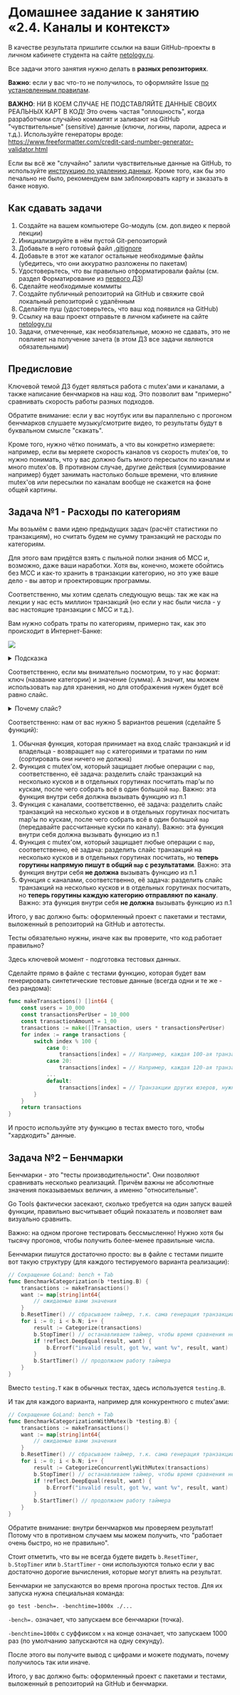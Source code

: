 # Домашнее задание к занятию «2.4. Каналы и контекст»

В качестве результата пришлите ссылки на ваши GitHub-проекты в личном кабинете студента на сайте [netology.ru](https://netology.ru).

Все задачи этого занятия нужно делать в **разных репозиториях**.

**Важно**: если у вас что-то не получилось, то оформляйте Issue [по установленным правилам](../report-requirements.md).

**ВАЖНО**: НИ В КОЕМ СЛУЧАЕ НЕ ПОДСТАВЛЯЙТЕ ДАННЫЕ СВОИХ РЕАЛЬНЫХ КАРТ В КОД! Это очень частая "оплошность", когда разработчики случайно коммитят и заливают на GitHub "чувствительные" (sensitive) данные (ключи, логины, пароли, адреса и т.д.). Используйте генераторы вроде: https://www.freeformatter.com/credit-card-number-generator-validator.html

Если вы всё же "случайно" залили чувствительные данные на GitHub, то используйте [инструкцию по удалению данных](https://help.github.com/en/github/authenticating-to-github/removing-sensitive-data-from-a-repository). Кроме того, как бы это печально не было, рекомендуем вам заблокировать карту и заказать в банке новую.

## Как сдавать задачи

1. Создайте на вашем компьютере Go-модуль (см. доп.видео к первой лекции)
1. Инициализируйте в нём пустой Git-репозиторий
1. Добавьте в него готовый файл [.gitignore](../.gitignore)
1. Добавьте в этот же каталог остальные необходимые файлы (убедитесь, что они аккуратно разложены по пакетам)
1. Удостоверьтесь, что вы правильно отформатировали файлы (см. раздел Форматирование из [первого ДЗ](../01_std))
1. Сделайте необходимые коммиты
1. Создайте публичный репозиторий на GitHub и свяжите свой локальный репозиторий с удалённым
1. Сделайте пуш (удостоверьтесь, что ваш код появился на GitHub)
1. Ссылку на ваш проект отправьте в личном кабинете на сайте [netology.ru](https://netology.ru)
1. Задачи, отмеченные, как необязательные, можно не сдавать, это не повлияет на получение зачета (в этом ДЗ все задачи являются обязательными)

## Предисловие

Ключевой темой ДЗ будет являться работа с mutex'ами и каналами, а также написание бенчмарков на наш код. Это позволит вам "примерно" сравнивать скорость работы разных подходов.

Обратите внимание: если у вас ноутбук или вы параллельно с прогоном бенчмарков слушаете музыку/смотрите видео, то результаты будут в буквальном смысле "скакать".

Кроме того, нужно чётко понимать, а что вы конкретно измеряете: например, если вы меряете скорость каналов vs скорость mutex'ов, то нужно понимать, что у вас должно быть много пересылок по каналам и много mutex'ов. В противном случае, другие действия (суммирование например) будет занимать настолько больше времени, что влияние mutex'ов или пересылки по каналам вообще не скажется на фоне общей картины.

## Задача №1 - Расходы по категориям

Мы возьмём с вами идею предыдущих задач (расчёт статистики по транзакциям), но считать будем не сумму транзакций не расходы по категориям. 

Для этого вам придётся взять с пыльной полки знания об MCC и, возможно, даже ваши наработки. Хотя вы, конечно, можете обойтись без MCC и как-то хранить в транзакции категорию, но это уже ваше дело - вы автор и проектировщик программы.

Соответственно, мы хотим сделать следующую вещь: так же как на лекции у нас есть миллион транзакций (но если у нас были числа - у вас настоящие транзакции с MCC и т.д.).

Вам нужно собрать траты по категориям, примерно так, как это происходит в Интернет-Банке:

![](pic/categories.png)

<details>
    <summary>Подсказка</summary>
    
    Обратите внимание: в личном кабинете конкретного пользователя показываются только его транзакции (а не всего банка), значит, вам нужно ещё и фильтровать их по конкретному пользователю.
</details>

Соответственно, если мы внимательно посмотрим, то у нас формат: ключ (название категории) и значение (сумма). А значит, мы можем использовать `map` для хранения, но для отображения нужен будет всё равно слайс.

<details>
    <summary>Почему слайс?</summary>
    
    Всё дело в том, что создатели Go специально сделали так, что вы не можете полагаться на порядок того, как хранятся элементы в `map` (если будете использовать `for range`).
    
    А если вы внимательно приглядитесь к выводу, то увидите, что порядок зависит от суммы: т.е. категория с большей суммой находится первее.
    
    ![](pic/categories.png)
    
    ![](pic/confirmation.png)
    
    P.S. На самом деле мы немного "наврали" и в реальной системе всё чуть хитрее, а именно какие-то категории по определённому алгоритму собираются в "Остальное" и ставятся всегда последними (но мы так не будем усложнять):
    
    ![](pic/exception.png)
</details>

Соответственно: нам от вас нужно 5 вариантов решения (сделайте 5 функций):
1. Обычная функция, которая принимает на вход слайс транзакций и id владельца - возвращает `map` с категориями и тратами по ним (сортировать они ничего не должна)
1. Функция с mutex'ом, который защищает любые операции с `map`, соответственно, её задача: разделить слайс транзакций на несколько кусков и в отдельных горутинах посчитать map'ы по кускам, после чего собрать всё в один большой `map`. Важно: эта функция внутри себя должна вызывать функцию из п.1
1. Функция с каналами, соответственно, её задача: разделить слайс транзакций на несколько кусков и в отдельных горутинах посчитать map'ы по кускам, после чего собрать всё в один большой `map` (передавайте рассчитанные куски по каналу). Важно: эта функция внутри себя должна вызывать функцию из п.1
1. Функция с mutex'ом, который защищает любые операции с `map`, соответственно, её задача: разделить слайс транзакций на несколько кусков и в отдельных горутинах посчитать, но **теперь горутины напрямую пишут в общий `map` с результатами**. Важно: эта функция внутри себя **не должна** вызывать функцию из п.1
1. Функция с каналами, соответственно, её задача: разделить слайс транзакций на несколько кусков и в отдельных горутинах посчитать, но **теперь горутины каждую категорию отправляют по каналу**. Важно: эта функция внутри себя **не должна** вызывать функцию из п.1

Итого, у вас должно быть: оформленный проект с пакетами и тестами, выложенный в репозиторий на GitHub и автотесты.

Тесты обязательно нужны, иначе как вы проверите, что код работает правильно?

Здесь ключевой момент - подготовка тестовых данных.

Сделайте прямо в файле с тестами функцию, которая будет вам генерировать синтетические тестовые данные (всегда одни и те же - без рандома):

```go
func makeTransactions() []int64 {
	const users = 10_000
	const transactionsPerUser = 10_000
	const transactionAmount = 1_00
	transactions := make([]Transaction, users * transactionsPerUser)
	for index := range transactions {
        switch index % 100 {
            case 0:
        		transactions[index] = // Например, каждая 100-ая транзакция в банке от нашего юзера в категории такой-то
            case 20:
        		transactions[index] = // Например, каждая 120-ая транзакция в банке от нашего юзера в категории такой-то
            ...
            default:
                transactions[index] = // Транзакции других юзеров, нужны для "общей" массы
        }
	}
	return transactions
}
```

И просто используйте эту функцию в тестах вместо того, чтобы "хардкодить" данные.

## Задача №2 – Бенчмарки

Бенчмарки - это "тесты производительности". Они позволяют сравнивать несколько реализаций. Причём важны не абсолютные значения показываемых величин, а именно "относительные".

Go Tools фактически засекают, сколько требуется на один запуск вашей функции, правильно высчитывает общий показатель и позволяет вам визуально сравнить.

Важно: на одном прогоне тестировать бессмысленно! Нужно хотя бы тысячу прогонов, чтобы получить более-менее правильные числа.

Бенчмарки пишутся достаточно просто: вы в файле с тестами пишите вот такую структуру (для каждого тестируемого варианта реализации):

```go
// Сокращение GoLand: bench + Tab
func BenchmarkCategorization(b *testing.B) {
	transactions := makeTransactions()
	want := map[string]int64{
        // ожидаемые вами значения
    }
	b.ResetTimer() // сбрасываем таймер, т.к. сама генерация транзакций достаточно ресурсоёмка
	for i := 0; i < b.N; i++ {
		result := Categorize(transactions)
        b.StopTimer() // останавливаем таймер, чтобы время сравнения не учитывалось 
		if !reflect.DeepEqual(result, want) {
			b.Errorf("invalid result, got %v, want %v", result, want)
		}
        b.StartTimer() // продолжаем работу таймера
	}
}
```

Вместо `testing.T` как в обычных тестах, здесь используется `testing.B`.

И так для каждого варианта, например для конкурентного с mutex'ами:

```go
// Сокращение GoLand: bench + Tab
func BenchmarkCategorizationWithMutex(b *testing.B) {
	transactions := makeTransactions()
	want := map[string]int64{
        // ожидаемые вами значения
    }
	b.ResetTimer() // сбрасываем таймер, т.к. сама генерация транзакций достаточно ресурсоёмка
	for i := 0; i < b.N; i++ {
		result := CategorizeConcurrentlyWithMutex(transactions)
        b.StopTimer() // останавливаем таймер, чтобы время сравнения не учитывалось 
		if !reflect.DeepEqual(result, want) {
			b.Errorf("invalid result, got %v, want %v", result, want)
		}
        b.StartTimer() // продолжаем работу таймера
	}
}
```

Обратите внимание: внутри бенчмарков мы проверяем результат! Потому что в противном случаем мы можем получить, что "работает очень быстро, но не правильно".

Стоит отметить, что вы не всегда будете видеть `b.ResetTimer`, `b.StopTimer` или `b.StartTimer` - они используются только если у вас достаточно дорогие вычисления, которые могут влиять на результат.

Бенчмарки не запускаются во время прогона простых тестов. Для их запуска нужна специальная команда:

```shell
go test -bench=. -benchtime=1000x ./...
```

`-bench=.` означает, что запускаем все бенчмарки (точка).

`-benchtime=1000x` с суффиксом `x` на конце означает, что запускаем 1000 раз (по умолчанию запускаются на одну секунду). 

После этого вы получите вывод с цифрами и можете подумать, почему получилось так или иначе.

Итого, у вас должно быть: оформленный проект с пакетами и тестами, выложенный в репозиторий на GitHub и бенчмарки.
